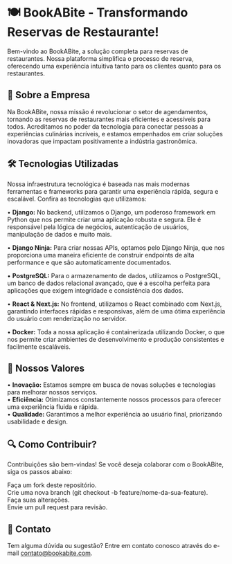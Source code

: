 # 🍽️ BookABite - Transformando Reservas de Restaurante!
Bem-vindo ao BookABite, a solução completa para reservas de restaurantes. Nossa plataforma simplifica o processo de reserva, oferecendo uma experiência intuitiva tanto para os clientes quanto para os restaurantes.

## 🌟 Sobre a Empresa
Na BookABite, nossa missão é revolucionar o setor de agendamentos, tornando as reservas de restaurantes mais eficientes e acessíveis para todos. Acreditamos no poder da tecnologia para conectar pessoas a experiências culinárias incríveis, e estamos empenhados em criar soluções inovadoras que impactam positivamente a indústria gastronômica.

## 🛠️ Tecnologias Utilizadas
Nossa infraestrutura tecnológica é baseada nas mais modernas ferramentas e frameworks para garantir uma experiência rápida, segura e escalável. Confira as tecnologias que utilizamos:

• <b>Django:</b> No backend, utilizamos o Django, um poderoso framework em Python que nos permite criar uma aplicação robusta e segura. Ele é responsável pela lógica de negócios, autenticação de usuários, manipulação de dados e muito mais.

• <b>Django Ninja:</b> Para criar nossas APIs, optamos pelo Django Ninja, que nos proporciona uma maneira eficiente de construir endpoints de alta performance e que são automaticamente documentados.

• <b>PostgreSQL:</b> Para o armazenamento de dados, utilizamos o PostgreSQL, um banco de dados relacional avançado, que é a escolha perfeita para aplicações que exigem integridade e consistência dos dados.

• <b>React & Next.js:</b> No frontend, utilizamos o React combinado com Next.js, garantindo interfaces rápidas e responsivas, além de uma ótima experiência do usuário com renderização no servidor.

• <b>Docker:</b> Toda a nossa aplicação é containerizada utilizando Docker, o que nos permite criar ambientes de desenvolvimento e produção consistentes e facilmente escaláveis.

## 🚀 Nossos Valores
• <b>Inovação:</b> Estamos sempre em busca de novas soluções e tecnologias para melhorar nossos serviços.</br>
• <b>Eficiência:</b> Otimizamos constantemente nossos processos para oferecer uma experiência fluida e rápida.</br>
• <b>Qualidade:</b> Garantimos a melhor experiência ao usuário final, priorizando usabilidade e design.</br>
## 🔍 Como Contribuir?
Contribuições são bem-vindas! Se você deseja colaborar com o BookABite, siga os passos abaixo:

Faça um fork deste repositório.</br>
Crie uma nova branch (git checkout -b feature/nome-da-sua-feature).</br>
Faça suas alterações.</br>
Envie um pull request para revisão.</br>

## 📧 Contato
Tem alguma dúvida ou sugestão? Entre em contato conosco através do e-mail contato@bookabite.com.

